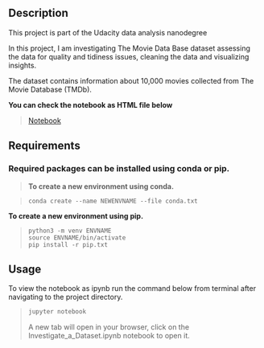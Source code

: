 ## Description

This project is part of the Udacity data analysis nanodegree

In this project, I am investigating The Movie Data Base dataset assessing the data for quality and tidiness issues, cleaning the data and visualizing insights.

The dataset contains information about 10,000 movies collected from The Movie Database (TMDb).

**You can check the notebook as HTML file below**

> [Notebook](https://m-mabrouk1.github.io/Investigate-TMDB-Dataset/Investigate_a_Dataset.html)

## Requirements

### Required packages can be installed using conda or pip.

> **To create a new environment using conda.**

>``` 
>conda create --name NEWENVNAME --file conda.txt 
>```
**To create a new environment using pip.**

>```
>python3 -m venv ENVNAME
>source ENVNAME/bin/activate
>pip install -r pip.txt 
>```

## Usage

To view the notebook as ipynb run the command below from terminal after navigating to the project directory.

>```bash
>jupyter notebook
>```
>A new tab will open in your browser, click on the Investigate_a_Dataset.ipynb notebook to open it.
